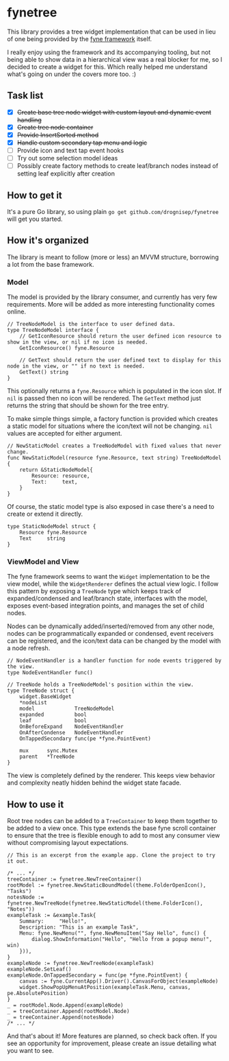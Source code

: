 # fynetree

This library provides a tree widget implementation that can be used in lieu of one being provided
by the [fyne framework](https://fyne.io) itself.

I really enjoy using the framework and its accompanying tooling, but not being able to show
data in a hierarchical view was a real blocker for me, so I decided to create a widget for this.
Which really helped me understand what's going on under the covers more too. :)

## Task list
- [x] ~~Create base tree node widget with custom layout and dynamic event handling~~
- [x] ~~Create tree node container~~
- [x] ~~Provide InsertSorted method~~
- [x] ~~Handle custom secondary tap menu and logic~~
- [ ] Provide icon and text tap event hooks
- [ ] Try out some selection model ideas
- [ ] Possibly create factory methods to create leaf/branch nodes instead of setting leaf
explicitly after creation

## How to get it
It's a pure Go library, so using plain `go get github.com/drognisep/fynetree` will get you started.

## How it's organized
The library is meant to follow (more or less) an MVVM structure, borrowing a lot from the base
framework.

### Model
The model is provided by the library consumer, and currently has very few requirements. More
will be added as more interesting functionality comes online.

```golang
// TreeNodeModel is the interface to user defined data.
type TreeNodeModel interface {
	// GetIconResource should return the user defined icon resource to show in the view, or nil if no icon is needed.
	GetIconResource() fyne.Resource

	// GetText should return the user defined text to display for this node in the view, or "" if no text is needed.
	GetText() string
}
```

This optionally returns a `fyne.Resource` which is populated in the icon slot. If `nil` is passed
then no icon will be rendered. The `GetText` method just returns the string that should be shown
for the tree entry.

To make simple things simple, a factory function is provided which creates a static model for
situations where the icon/text will not be changing. `nil` values are accepted for either
argument.

```golang
// NewStaticModel creates a TreeNodeModel with fixed values that never change.
func NewStaticModel(resource fyne.Resource, text string) TreeNodeModel {
	return &StaticNodeModel{
		Resource: resource,
		Text:     text,
	}
}
```

Of course, the static model type is also exposed in case there's a need to create or extend it
directly.

```golang
type StaticNodeModel struct {
	Resource fyne.Resource
	Text     string
}
```

### ViewModel and View
The fyne framework seems to want the `Widget` implementation to be the view model, while the
`WidgetRenderer` defines the actual view logic. I follow this pattern by exposing a `TreeNode`
type which keeps track of expanded/condensed and leaf/branch state, interfaces with the model,
exposes event-based integration points, and manages the set of child nodes.

Nodes can be dynamically added/inserted/removed from any other node, nodes can be
programmatically expanded or condensed, event receivers can be registered, and the icon/text
data can be changed by the model with a node refresh.

```golang
// NodeEventHandler is a handler function for node events triggered by the view.
type NodeEventHandler func()

// TreeNode holds a TreeNodeModel's position within the view.
type TreeNode struct {
	widget.BaseWidget
	*nodeList
	model             TreeNodeModel
	expanded          bool
	leaf              bool
	OnBeforeExpand    NodeEventHandler
	OnAfterCondense   NodeEventHandler
	OnTappedSecondary func(pe *fyne.PointEvent)

	mux      sync.Mutex
	parent   *TreeNode
}
```

The view is completely defined by the renderer. This keeps view behavior and complexity neatly
hidden behind the widget state facade.

## How to use it
Root tree nodes can be added to a `TreeContainer` to keep them together to be added to a view
once. This type extends the base fyne scroll container to ensure that the tree is flexible
enough to add to most any consumer view without compromising layout expectations.

```golang
// This is an excerpt from the example app. Clone the project to try it out.

/* ... */
treeContainer := fynetree.NewTreeContainer()
rootModel := fynetree.NewStaticBoundModel(theme.FolderOpenIcon(), "Tasks")
notesNode := fynetree.NewTreeNode(fynetree.NewStaticModel(theme.FolderIcon(), "Notes"))
exampleTask := &example.Task{
    Summary:     "Hello!",
    Description: "This is an example Task",
    Menu: fyne.NewMenu("", fyne.NewMenuItem("Say Hello", func() {
        dialog.ShowInformation("Hello", "Hello from a popup menu!", win)
    })),
}
exampleNode := fynetree.NewTreeNode(exampleTask)
exampleNode.SetLeaf()
exampleNode.OnTappedSecondary = func(pe *fyne.PointEvent) {
    canvas := fyne.CurrentApp().Driver().CanvasForObject(exampleNode)
    widget.ShowPopUpMenuAtPosition(exampleTask.Menu, canvas, pe.AbsolutePosition)
}
_ = rootModel.Node.Append(exampleNode)
_ = treeContainer.Append(rootModel.Node)
_ = treeContainer.Append(notesNode)
/* ... */
```

And that's about it! More features are planned, so check back often. If you see an opportunity
for improvement, please create an issue detailing what you want to see.
